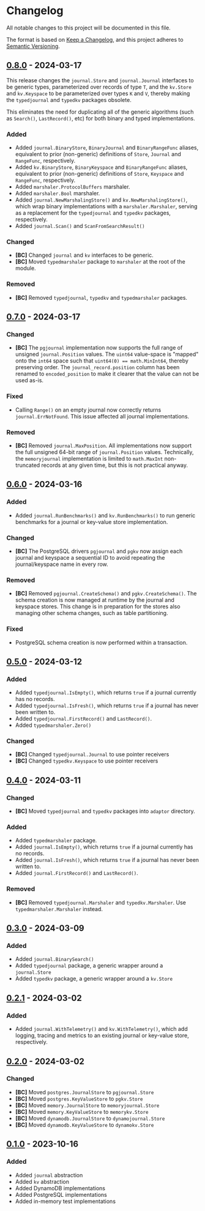 # Changelog

All notable changes to this project will be documented in this file.

The format is based on [Keep a Changelog], and this project adheres to
[Semantic Versioning].

<!-- references -->

[Keep a Changelog]: https://keepachangelog.com/en/1.0.0/
[Semantic Versioning]: https://semver.org/spec/v2.0.0.html

## [0.8.0] - 2024-03-17

This release changes the `journal.Store` and `journal.Journal` interfaces to be
generic types, parameterized over records of type `T`, and the `kv.Store` and
`kv.Keyspace` to be parameterized over types `K` and `V`, thereby making the
`typedjournal` and `typedkv` packages obsolete.

This eliminates the need for duplicating all of the generic algorithms (such as
`Search()`, `LastRecord()`, etc) for both binary and typed implementations.

### Added

- Added `journal.BinaryStore`, `BinaryJournal` and `BinaryRangeFunc` aliases,
  equivalent to prior (non-generic) definitions of `Store`, `Journal` and
  `RangeFunc`, respectively.
- Added `kv.BinaryStore`, `BinaryKeyspace` and `BinaryRangeFunc` aliases,
  equivalent to prior (non-generic) definitions of `Store`, `Keyspace` and
  `RangeFunc`, respectively.
- Added `marshaler.ProtocolBuffers` marshaler.
- Added `marshaler.Bool` marshaler.
- Added `journal.NewMarshalingStore()` and `kv.NewMarshalingStore()`, which wrap
  binary implementations with a `marshaler.Marshaler`, serving as a replacement
  for the `typedjournal` and `typedkv` packages, respectively.
- Added `journal.Scan()` and `ScanFromSearchResult()`

### Changed

- **[BC]** Changed `journal` and `kv` interfaces to be generic.
- **[BC]** Moved `typedmarshaler` package to `marshaler` at the root of the module.

### Removed

- **[BC]** Removed `typedjournal`, `typedkv` and `typedmarshaler` packages.

## [0.7.0] - 2024-03-17

### Changed

- **[BC]** The `pgjournal` implementation now supports the full range of
  unsigned `journal.Position` values. The `uint64` value-space is "mapped" onto
  the `int64` space such that `uint64(0) == math.MinInt64`, thereby preserving
  order. The `journal_record.position` column has been renamed to
  `encoded_position` to make it clearer that the value can not be used as-is.

### Fixed

- Calling `Range()` on an empty journal now correctly returns
  `journal.ErrNotFound`. This issue affected all journal implementations.

### Removed

- **[BC]** Removed `journal.MaxPosition`. All implementations now support the
  full unsigned 64-bit range of `journal.Position` values. Technically, the
  `memoryjournal` implementation is limited to `math.MaxInt` non-truncated
  records at any given time, but this is not practical anyway.

## [0.6.0] - 2024-03-16

### Added

- Added `journal.RunBenchmarks()` and `kv.RunBenchmarks()` to run generic
  benchmarks for a journal or key-value store implementation.

### Changed

- **[BC]** The PostgreSQL drivers `pgjournal` and `pgkv` now assign each journal
  and keyspace a sequential ID to avoid repeating the journal/keyspace name in
  every row.

### Removed

- **[BC]** Removed `pgjournal.CreateSchema()` and `pgkv.CreateSchema()`. The
  schema creation is now managed at runtime by the journal and keyspace stores.
  This change is in preparation for the stores also managing other schema
  changes, such as table partitioning.

### Fixed

- PostgreSQL schema creation is now performed within a transaction.

## [0.5.0] - 2024-03-12

### Added

- Added `typedjournal.IsEmpty()`, which returns `true` if a journal currently has no records.
- Added `typedjournal.IsFresh()`, which returns `true` if a journal has never been written to.
- Added `typedjournal.FirstRecord()` and `LastRecord()`.
- Added `typedmarshaler.Zero()`

### Changed

- **[BC]** Changed `typedjournal.Journal` to use pointer receivers
- **[BC]** Changed `typedkv.Keyspace` to use pointer receivers

## [0.4.0] - 2024-03-11

### Changed

- **[BC]** Moved `typedjournal` and `typedkv` packages into `adaptor` directory.

### Added

- Added `typedmarshaler` package.
- Added `journal.IsEmpty()`, which returns `true` if a journal currently has no records.
- Added `journal.IsFresh()`, which returns `true` if a journal has never been written to.
- Added `journal.FirstRecord()` and `LastRecord()`.

### Removed

- **[BC]** Removed `typedjournal.Marshaler` and `typedkv.Marshaler`.
  Use `typedmarshaler.Marshaler` instead.

## [0.3.0] - 2024-03-09

### Added

- Added `journal.BinarySearch()`
- Added `typedjournal` package, a generic wrapper around a `journal.Store`
- Added `typedkv` package, a generic wrapper around a `kv.Store`

## [0.2.1] - 2024-03-02

### Added

- Added `journal.WithTelemetry()` and `kv.WithTelemetry()`, which add logging,
  tracing and metrics to an existing journal or key-value store, respectively.

## [0.2.0] - 2024-03-02

### Changed

- **[BC]** Moved `postgres.JournalStore` to `pgjournal.Store`
- **[BC]** Moved `postgres.KeyValueStore` to `pgkv.Store`
- **[BC]** Moved `memory.JournalStore` to `memoryjournal.Store`
- **[BC]** Moved `memory.KeyValueStore` to `memorykv.Store`
- **[BC]** Moved `dynamodb.JournalStore` to `dynamojournal.Store`
- **[BC]** Moved `dynamodb.KeyValueStore` to `dynamokv.Store`

## [0.1.0] - 2023-10-16

### Added

- Added `journal` abstraction
- Added `kv` abstraction
- Added DynamoDB implementations
- Added PostgreSQL implementations
- Added in-memory test implementations

<!-- references -->

[Unreleased]: https://github.com/dogmatiq/persistencekit
[0.1.0]: https://github.com/dogmatiq/persistencekit/releases/tag/v0.1.0
[0.2.0]: https://github.com/dogmatiq/persistencekit/releases/tag/v0.2.0
[0.2.1]: https://github.com/dogmatiq/persistencekit/releases/tag/v0.2.1
[0.3.0]: https://github.com/dogmatiq/persistencekit/releases/tag/v0.3.0
[0.4.0]: https://github.com/dogmatiq/persistencekit/releases/tag/v0.4.0
[0.5.0]: https://github.com/dogmatiq/persistencekit/releases/tag/v0.5.0
[0.6.0]: https://github.com/dogmatiq/persistencekit/releases/tag/v0.6.0
[0.7.0]: https://github.com/dogmatiq/persistencekit/releases/tag/v0.7.0
[0.8.0]: https://github.com/dogmatiq/persistencekit/releases/tag/v0.8.0

<!-- version template
## [0.0.1] - YYYY-MM-DD

### Added
### Changed
### Deprecated
### Removed
### Fixed
### Security
-->
